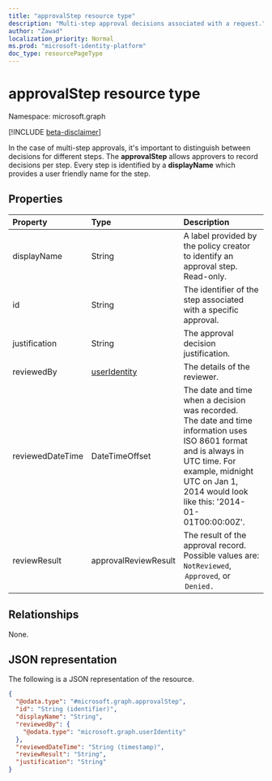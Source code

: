 ```yaml
---
title: "approvalStep resource type"
description: "Multi-step approval decisions associated with a request."
author: "Zawad"
localization_priority: Normal
ms.prod: "microsoft-identity-platform"
doc_type: resourcePageType
---
```


# approvalStep resource type

Namespace: microsoft.graph

[!INCLUDE [beta-disclaimer](../../includes/beta-disclaimer.md)]

In the case of multi-step approvals, it's important to distinguish between decisions for different steps. The **approvalStep** allows approvers to record decisions per step. Every step is identified by a **displayName** which provides a user friendly name for the step. 

## Properties
|Property|Type|Description|
|:---|:---|:---|
|displayName|String|A label provided by the policy creator to identify an approval step. Read-only. |
|id|String|The identifier of the step associated with a specific approval. |
|justification|String|The approval decision justification. |
|reviewedBy|[userIdentity](../resources/useridentity.md)|The details of the reviewer. |
|reviewedDateTime|DateTimeOffset|The date and time when a decision was recorded. <br>The date and time information uses ISO 8601 format and is always in UTC time. For example, midnight UTC on Jan 1, 2014 would look like this: '2014-01-01T00:00:00Z'.|
|reviewResult|approvalReviewResult|The result of the approval record. Possible values are: `NotReviewed`,  `Approved`, or  `Denied.` |

## Relationships
None.

## JSON representation
The following is a JSON representation of the resource.
<!-- {
  "blockType": "resource",
  "keyProperty": "id",
  "@odata.type": "microsoft.graph.approvalStep",
  "baseType": "",
  "openType": false
}
-->
``` json
{
  "@odata.type": "#microsoft.graph.approvalStep",
  "id": "String (identifier)",
  "displayName": "String",
  "reviewedBy": {
    "@odata.type": "microsoft.graph.userIdentity"
  },
  "reviewedDateTime": "String (timestamp)",
  "reviewResult": "String",
  "justification": "String"
}
```

